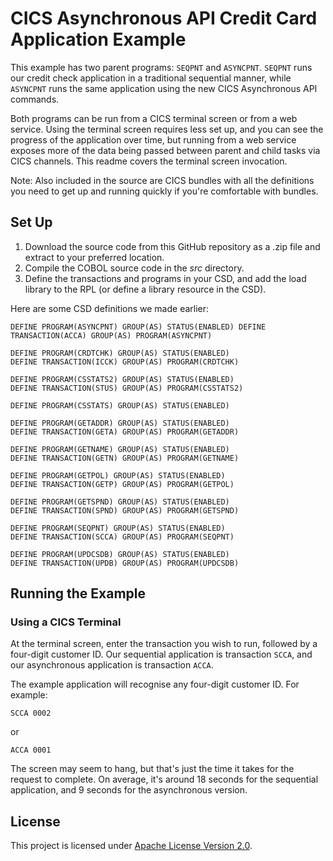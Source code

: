 # CICS Asynchronous API Credit Card Application Example

This example has two parent programs: `SEQPNT` and `ASYNCPNT`. `SEQPNT` runs our
credit check application in a traditional sequential manner, while `ASYNCPNT`
runs the same application using the new CICS Asynchronous API commands.

Both programs can be run from a CICS terminal screen or from a web
service. Using the terminal screen requires less set up, and you can see the
progress of the application over time, but running from a web service exposes
more of the data being passed between parent and child tasks via CICS
channels. This readme covers the terminal screen invocation.

Note: Also included in the source are CICS bundles with all the definitions you
need to get up and running quickly if you're comfortable with bundles.

## Set Up

1. Download the source code from this GitHub repository as a .zip file and
   extract to your preferred location.
2. Compile the COBOL source code in the _src_ directory.
3. Define the transactions and programs in your CSD, and add the load library to
   the RPL (or define a library resource in the CSD).

Here are some CSD definitions we made earlier:

    DEFINE PROGRAM(ASYNCPNT) GROUP(AS) STATUS(ENABLED) DEFINE
    TRANSACTION(ACCA) GROUP(AS) PROGRAM(ASYNCPNT)
    
    DEFINE PROGRAM(CRDTCHK) GROUP(AS) STATUS(ENABLED)
    DEFINE TRANSACTION(ICCK) GROUP(AS) PROGRAM(CRDTCHK)
    
    DEFINE PROGRAM(CSSTATS2) GROUP(AS) STATUS(ENABLED)
    DEFINE TRANSACTION(STUS) GROUP(AS) PROGRAM(CSSTATS2)
    
    DEFINE PROGRAM(CSSTATS) GROUP(AS) STATUS(ENABLED)
    
    DEFINE PROGRAM(GETADDR) GROUP(AS) STATUS(ENABLED)
    DEFINE TRANSACTION(GETA) GROUP(AS) PROGRAM(GETADDR)
    
    DEFINE PROGRAM(GETNAME) GROUP(AS) STATUS(ENABLED)
    DEFINE TRANSACTION(GETN) GROUP(AS) PROGRAM(GETNAME)
    
    DEFINE PROGRAM(GETPOL) GROUP(AS) STATUS(ENABLED)
    DEFINE TRANSACTION(GETP) GROUP(AS) PROGRAM(GETPOL)
    
    DEFINE PROGRAM(GETSPND) GROUP(AS) STATUS(ENABLED)
    DEFINE TRANSACTION(SPND) GROUP(AS) PROGRAM(GETSPND)
    
    DEFINE PROGRAM(SEQPNT) GROUP(AS) STATUS(ENABLED)
    DEFINE TRANSACTION(SCCA) GROUP(AS) PROGRAM(SEQPNT)
    
    DEFINE PROGRAM(UPDCSDB) GROUP(AS) STATUS(ENABLED)
    DEFINE TRANSACTION(UPDB) GROUP(AS) PROGRAM(UPDCSDB)
 
## Running the Example

### Using a CICS Terminal

At the terminal screen, enter the transaction you wish to run, followed by a
four-digit customer ID. Our sequential application is transaction `SCCA`, and
our asynchronous application is transaction `ACCA`.

The example application will recognise any four-digit customer ID. For example:

    SCCA 0002

or

    ACCA 0001

The screen may seem to hang, but that's just the time it takes for the request
to complete. On average, it's around 18 seconds for the sequential application,
and 9 seconds for the asynchronous version.

## License

This project is licensed under [Apache License Version 2.0](LICENSE).
